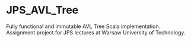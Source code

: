 # JPS_AVL_Tree
Fully functional and immutable AVL Tree Scala implementation.<br>
Assignment project for JPS lectures at Warsaw University of Technology.
